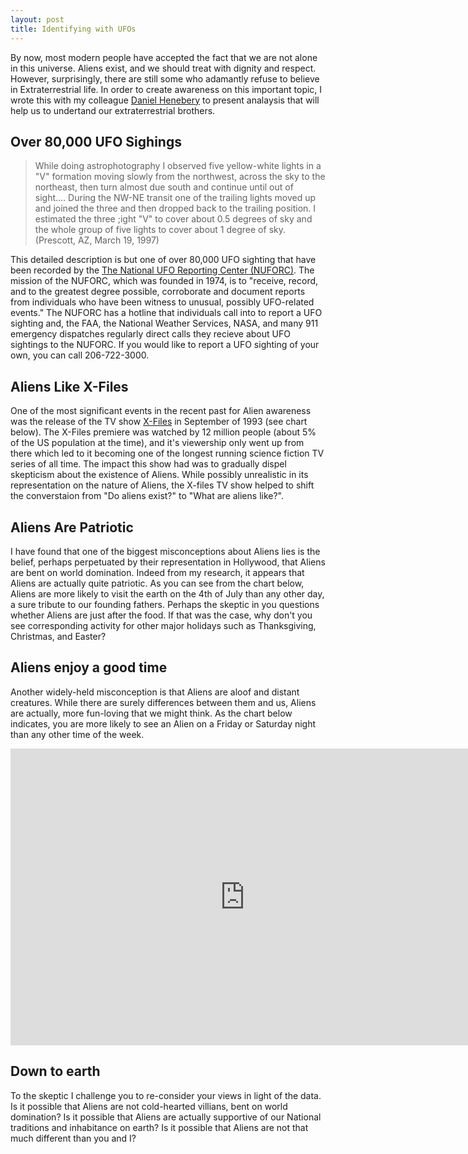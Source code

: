 ```yaml
---
layout: post
title: Identifying with UFOs
---
```


By now, most modern people have accepted the fact that we are not alone in this universe. Aliens exist, and we should treat with dignity and respect. However, surprisingly, there are still some who adamantly refuse to believe in Extraterrestrial life. In order to create awareness on this important topic, I wrote this with my colleague [Daniel Henebery](http://www.questionable-economics.com) to present analaysis that will help us to undertand our extraterrestrial brothers.

## Over 80,000 UFO Sighings
  > While doing astrophotography I observed five yellow-white lights in a "V" formation moving slowly from the northwest, across the sky to the northeast, then turn almost due south and continue until out of sight.... During the NW-NE transit one of the trailing lights moved up and joined the three and then dropped back to the trailing position. I estimated the three ;ight "V" to cover about 0.5 degrees of sky and the whole group of five lights to cover about 1 degree of sky. (Prescott, AZ, March 19, 1997)

This detailed description is but one of over 80,000 UFO sighting that have been recorded by the [The National UFO Reporting Center (NUFORC)](http://www.nuforc.org/). The mission of the NUFORC, which was founded in 1974, is to "receive, record, and to the greatest degree possible, corroborate and document reports from individuals who have been witness to unusual, possibly UFO-related events." The NUFORC has a hotline that individuals call into to report a UFO sighting and, the FAA, the National Weather Services, NASA, and many 911 emergency dispatches regularly direct calls they recieve about UFO sightings to the NUFORC. If you would like to report a UFO sighting of your own, you can call 206-722-3000.

## Aliens Like X-Files
One of the most significant events in the recent past for Alien awareness was the release of the TV show [X-Files](http://en.wikipedia.org/wiki/The_X-Files) in September of 1993 (see chart below). The X-Files premiere was watched by 12 million people (about 5% of the US population at the time), and it's viewership only went up from there which led to it becoming one of the longest running science fiction TV series of all time. The impact this show had was to gradually dispel skepticism about the existence of Aliens. While possibly unrealistic in its representation on the nature of Aliens, the X-files TV show helped to shift the converstaion from "Do aliens exist?" to "What are aliens like?".

## Aliens Are Patriotic
I have found that one of the biggest misconceptions about Aliens lies is the belief, perhaps perpetuated by their representation in Hollywood, that Aliens are bent on world domination. Indeed from my research, it appears that Aliens are actually quite patriotic. As you can see from the chart below, Aliens are more likely to visit the earth on the 4th of July than any other day, a sure tribute to our founding fathers. Perhaps the skeptic in you questions whether Aliens are just after the food. If that was the case, why don't you see corresponding activity for other major holidays such as Thanksgiving, Christmas, and Easter?

## Aliens enjoy a good time
Another widely-held misconception is that Aliens are aloof and distant creatures. While there are surely differences between them and us, Aliens are actually, more fun-loving that we might think. As the chart below indicates, you are more likely to see an Alien on a Friday or Saturday night than any other time of the week. 

<iframe src="http://bl.ocks.org/josiahdavis/raw/044b6efc12278b627687/" marginwidth="0" marginheight="0" frameborder="0" height="475px" width="750px" scrolling="no"></iframe>

## Down to earth
To the skeptic I challenge you to re-consider your views in light of the data. Is it possible that Aliens are not cold-hearted villians, bent on world domination? Is it possible that Aliens are actually supportive of our National traditions and inhabitance on earth? Is it possible that Aliens are not that much different than you and I?